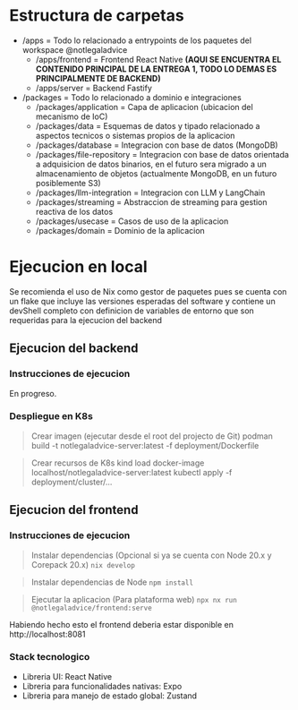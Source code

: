 # Estructura de carpetas

- /apps = Todo lo relacionado a entrypoints de los paquetes del workspace @notlegaladvice
  - /apps/frontend = Frontend React Native **(AQUI SE ENCUENTRA EL CONTENIDO PRINCIPAL DE LA ENTREGA 1, TODO LO DEMAS ES PRINCIPALMENTE DE BACKEND)**
  - /apps/server = Backend Fastify
- /packages = Todo lo relacionado a dominio e integraciones
  - /packages/application = Capa de aplicacion (ubicacion del mecanismo de IoC)
  - /packages/data = Esquemas de datos y tipado relacionado a aspectos tecnicos o sistemas propios de la aplicacion
  - /packages/database = Integracion con base de datos (MongoDB)
  - /packages/file-repository = Integracion con base de datos orientada a adquisicion de datos binarios, en el futuro sera migrado a un almacenamiento de objetos (actualmente MongoDB, en un futuro posiblemente S3)
  - /packages/llm-integration = Integracion con LLM y LangChain
  - /packages/streaming = Abstraccion de streaming para gestion reactiva de los datos
  - /packages/usecase = Casos de uso de la aplicacion
  - /packages/domain = Dominio de la aplicacion

# Ejecucion en local

Se recomienda el uso de Nix como gestor de paquetes pues se cuenta con un flake que incluye las versiones esperadas del software y contiene un devShell completo con definicion de variables de entorno que son requeridas para la ejecucion del backend

## Ejecucion del backend

### Instrucciones de ejecucion

En progreso.

### Despliegue en K8s

> Crear imagen (ejecutar desde el root del projecto de Git)
> podman build -t notlegaladvice-server:latest -f deployment/Dockerfile

> Crear recursos de K8s
> kind load docker-image localhost/notlegaladvice-server:latest
> kubectl apply -f deployment/cluster/...

## Ejecucion del frontend

### Instrucciones de ejecucion

> Instalar dependencias (Opcional si ya se cuenta con Node 20.x y Corepack 20.x)
> `nix develop`

> Instalar dependencias de Node
> `npm install`

> Ejecutar la aplicacion (Para plataforma web)
> `npx nx run @notlegaladvice/frontend:serve`

Habiendo hecho esto el frontend deberia estar disponible en http://localhost:8081

### Stack tecnologico

- Libreria UI: React Native
- Libreria para funcionalidades nativas: Expo
- Libreria para manejo de estado global: Zustand
